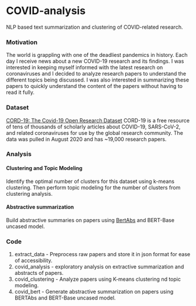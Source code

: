 # COVID-analysis
NLP based text summarization and clustering of COVID-related research.

### Motivation
The world is grappling with one of the deadliest pandemics in history. Each day I receive news about a new COVID-19 research and its findings. I was interested in keeping myself informed with the latest research on coronaviruses and I decided to analyze research papers to understand the different topics being discussed. I was also interested in summarizing these papers to quickly understand the content of the papers without having to read it fully. 

### Dataset
[CORD-19: The Covid-19 Open Research Dataset](https://allenai.org/data/cord-19)
CORD-19 is a free resource of tens of thousands of scholarly articles about COVID-19, SARS-CoV-2, and related coronaviruses for use by the global research community.
The data was pulled in August 2020 and has ~19,000 research papers.

### Analysis

#### Clustering and Topic Modeling
Identify the optimal number of clusters for this dataset using k-means clustering. Then perform topic modeling for the number of clusters from clustering analysis. 

#### Abstractive summarization
Build abstractive summaries on papers using [BertAbs](https://github.com/nlpyang/PreSumm) and BERT-Base uncased model.

### Code
1. extract_data - Preprocess raw papers and store it in json format for ease of accessibility.
2. covid_analysis - exploratory analysis on extractive summarization and abstracts of papers.
3. covid_clustering - Analyze papers using K-means clustering nd topic modeling.
4. covid_bert - Generate abstractive summarization on papers using BERTAbs and BERT-Base uncased model.






